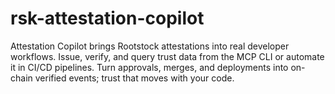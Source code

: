 # rsk-attestation-copilot
Attestation Copilot brings Rootstock attestations into real developer workflows. Issue, verify, and query trust data from the MCP CLI or automate it in CI/CD pipelines. Turn approvals, merges, and deployments into on-chain verified events; trust that moves with your code.
